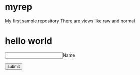 # myrep
My first sample repository 
There are views like raw and normal 
<h1>hello world </h1>
<input type =text/>Name</input >
<p>
<button id =submit>submit</button>
</p>
